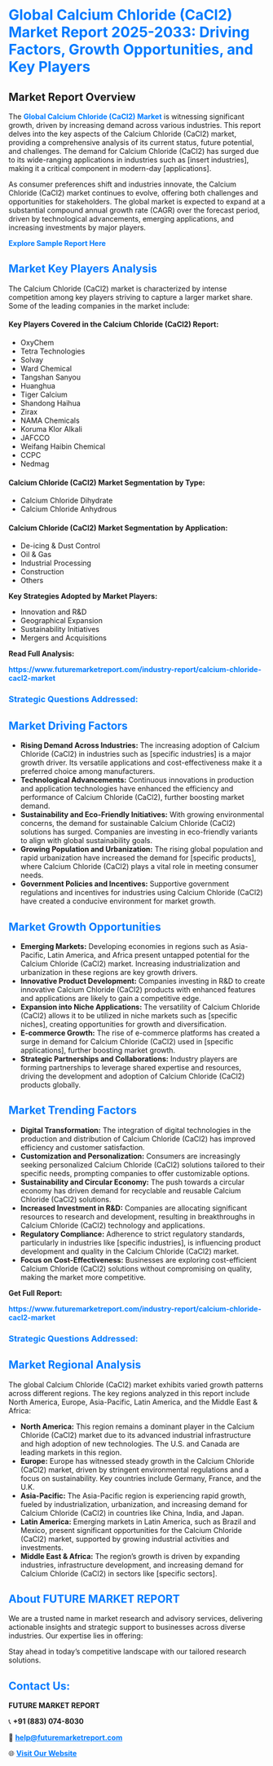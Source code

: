 <h1 style="color: #007BFF;">Global Calcium Chloride (CaCl2) Market Report 2025-2033: Driving Factors, Growth Opportunities, and Key Players</h1>

<section id="overview">
<h2>Market Report Overview</h2>
<p>The <a href="https://www.futuremarketreport.com/industry-report/calcium-chloride-cacl2-market" style="color: #007BFF; text-decoration: none;"><strong>Global Calcium Chloride (CaCl2) Market</strong></a> is witnessing significant growth, driven by increasing demand across various industries. This report delves into the key aspects of the Calcium Chloride (CaCl2) market, providing a comprehensive analysis of its current status, future potential, and challenges. The demand for Calcium Chloride (CaCl2) has surged due to its wide-ranging applications in industries such as [insert industries], making it a critical component in modern-day [applications].</p>
<p>As consumer preferences shift and industries innovate, the Calcium Chloride (CaCl2) market continues to evolve, offering both challenges and opportunities for stakeholders. The global market is expected to expand at a substantial compound annual growth rate (CAGR) over the forecast period, driven by technological advancements, emerging applications, and increasing investments by major players.</p>
</section>

<section id="overview">
<p><a href="https://www.futuremarketreport.com/request-sample/reportId=26612" style="color: #007BFF; text-decoration: none;"><strong>Explore Sample Report Here</strong></a></p>
</section>

<section id="key-players">
<h2 style="color: #007BFF;">Market Key Players Analysis</h2>
<p>The Calcium Chloride (CaCl2) market is characterized by intense competition among key players striving to capture a larger market share. Some of the leading companies in the market include:</p>
<h4>Key Players Covered in the Calcium Chloride (CaCl2) Report:</h4>
<ul><li>OxyChem</li><li>Tetra Technologies</li><li>Solvay</li><li>Ward Chemical</li><li>Tangshan Sanyou</li><li>Huanghua</li><li>Tiger Calcium</li><li>Shandong Haihua</li><li>Zirax</li><li>NAMA Chemicals</li><li>Koruma Klor Alkali</li><li>JAFCCO</li><li>Weifang Haibin Chemical</li><li>CCPC</li><li>Nedmag</li></ul>
<h4>Calcium Chloride (CaCl2) Market Segmentation by Type:</h4>
<ul><li>Calcium Chloride Dihydrate</li><li>Calcium Chloride Anhydrous</li></ul>

<h4>Calcium Chloride (CaCl2) Market Segmentation by Application:</h4>
<ul><li>De-icing &amp; Dust Control</li><li>Oil &amp; Gas</li><li>Industrial Processing</li><li>Construction</li><li>Others</li></ul>
<p><strong>Key Strategies Adopted by Market Players:</strong></p>
<ul>
<li>Innovation and R&D</li>
<li>Geographical Expansion</li>
<li>Sustainability Initiatives</li>
<li>Mergers and Acquisitions</li>
</ul>
</section>

<section>
<p><strong>Read Full Analysis: </strong></p><a href="https://www.futuremarketreport.com/industry-report/calcium-chloride-cacl2-market" style="color: #007BFF; text-decoration: none;"><strong>https://www.futuremarketreport.com/industry-report/calcium-chloride-cacl2-market</strong></a>
<h3 style="color: #007BFF;">Strategic Questions Addressed:</h3>
</section>

<section id="driving-factors">
<h2 style="color: #007BFF;">Market Driving Factors</h2>
<ul>
<li><strong>Rising Demand Across Industries:</strong> The increasing adoption of Calcium Chloride (CaCl2) in industries such as [specific industries] is a major growth driver. Its versatile applications and cost-effectiveness make it a preferred choice among manufacturers.</li>
<li><strong>Technological Advancements:</strong> Continuous innovations in production and application technologies have enhanced the efficiency and performance of Calcium Chloride (CaCl2), further boosting market demand.</li>
<li><strong>Sustainability and Eco-Friendly Initiatives:</strong> With growing environmental concerns, the demand for sustainable Calcium Chloride (CaCl2) solutions has surged. Companies are investing in eco-friendly variants to align with global sustainability goals.</li>
<li><strong>Growing Population and Urbanization:</strong> The rising global population and rapid urbanization have increased the demand for [specific products], where Calcium Chloride (CaCl2) plays a vital role in meeting consumer needs.</li>
<li><strong>Government Policies and Incentives:</strong> Supportive government regulations and incentives for industries using Calcium Chloride (CaCl2) have created a conducive environment for market growth.</li>
</ul>
</section>

<section id="growth-opportunities">
<h2 style="color: #007BFF;">Market Growth Opportunities</h2>
<ul>
<li><strong>Emerging Markets:</strong> Developing economies in regions such as Asia-Pacific, Latin America, and Africa present untapped potential for the Calcium Chloride (CaCl2) market. Increasing industrialization and urbanization in these regions are key growth drivers.</li>
<li><strong>Innovative Product Development:</strong> Companies investing in R&D to create innovative Calcium Chloride (CaCl2) products with enhanced features and applications are likely to gain a competitive edge.</li>
<li><strong>Expansion into Niche Applications:</strong> The versatility of Calcium Chloride (CaCl2) allows it to be utilized in niche markets such as [specific niches], creating opportunities for growth and diversification.</li>
<li><strong>E-commerce Growth:</strong> The rise of e-commerce platforms has created a surge in demand for Calcium Chloride (CaCl2) used in [specific applications], further boosting market growth.</li>
<li><strong>Strategic Partnerships and Collaborations:</strong> Industry players are forming partnerships to leverage shared expertise and resources, driving the development and adoption of Calcium Chloride (CaCl2) products globally.</li>
</ul>
</section>

<section id="trending-factors">
<h2 style="color: #007BFF;">Market Trending Factors</h2>
<ul>
<li><strong>Digital Transformation:</strong> The integration of digital technologies in the production and distribution of Calcium Chloride (CaCl2) has improved efficiency and customer satisfaction.</li>
<li><strong>Customization and Personalization:</strong> Consumers are increasingly seeking personalized Calcium Chloride (CaCl2) solutions tailored to their specific needs, prompting companies to offer customizable options.</li>
<li><strong>Sustainability and Circular Economy:</strong> The push towards a circular economy has driven demand for recyclable and reusable Calcium Chloride (CaCl2) solutions.</li>
<li><strong>Increased Investment in R&D:</strong> Companies are allocating significant resources to research and development, resulting in breakthroughs in Calcium Chloride (CaCl2) technology and applications.</li>
<li><strong>Regulatory Compliance:</strong> Adherence to strict regulatory standards, particularly in industries like [specific industries], is influencing product development and quality in the Calcium Chloride (CaCl2) market.</li>
<li><strong>Focus on Cost-Effectiveness:</strong> Businesses are exploring cost-efficient Calcium Chloride (CaCl2) solutions without compromising on quality, making the market more competitive.</li>
</ul>
</section>

<section>
<p><strong>Get Full Report: </strong></p><a href="https://www.futuremarketreport.com/industry-report/calcium-chloride-cacl2-market" style="color: #007BFF; text-decoration: none;"><strong>https://www.futuremarketreport.com/industry-report/calcium-chloride-cacl2-market</strong></a>
<h3 style="color: #007BFF;">Strategic Questions Addressed:</h3>
</section>


<section id="regional-analysis">
<h2 style="color: #007BFF;">Market Regional Analysis</h2>
<p>The global Calcium Chloride (CaCl2) market exhibits varied growth patterns across different regions. The key regions analyzed in this report include North America, Europe, Asia-Pacific, Latin America, and the Middle East & Africa:</p>
<ul>
<li><strong>North America:</strong> This region remains a dominant player in the Calcium Chloride (CaCl2) market due to its advanced industrial infrastructure and high adoption of new technologies. The U.S. and Canada are leading markets in this region.</li>
<li><strong>Europe:</strong> Europe has witnessed steady growth in the Calcium Chloride (CaCl2) market, driven by stringent environmental regulations and a focus on sustainability. Key countries include Germany, France, and the U.K.</li>
<li><strong>Asia-Pacific:</strong> The Asia-Pacific region is experiencing rapid growth, fueled by industrialization, urbanization, and increasing demand for Calcium Chloride (CaCl2) in countries like China, India, and Japan.</li>
<li><strong>Latin America:</strong> Emerging markets in Latin America, such as Brazil and Mexico, present significant opportunities for the Calcium Chloride (CaCl2) market, supported by growing industrial activities and investments.</li>
<li><strong>Middle East & Africa:</strong> The region’s growth is driven by expanding industries, infrastructure development, and increasing demand for Calcium Chloride (CaCl2) in sectors like [specific sectors].</li>
</ul>
</section>

<footer>
<h2 style="color: #007BFF;">About FUTURE MARKET REPORT</h2>
<p>We are a trusted name in market research and advisory services, delivering actionable insights and strategic support to businesses across diverse industries. Our expertise lies in offering:</p>

<p>Stay ahead in today’s competitive landscape with our tailored research solutions.</p>

<h2 style="color: #007BFF;">Contact Us:</h2>
<p><strong>FUTURE MARKET REPORT</strong></p>
<p>📞 <strong>+91 (883) 074-8030</strong></p>
<p>📧 <strong><a href="mailto:help@futuremarketreport.com" style="color: #007BFF;">help@futuremarketreport.com</a></strong></p>
<p>🌐 <strong><a href="https://www.futuremarketreport.com/" style="color: #007BFF;">Visit Our Website</a></strong></p>
</footer>